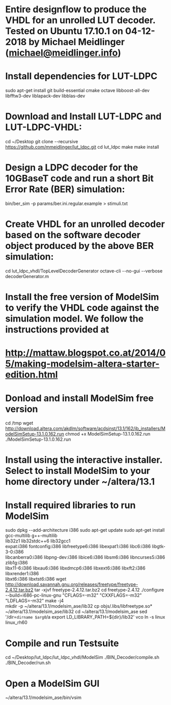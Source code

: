 # Entire designflow to produce the VHDL for an unrolled LUT decoder. Tested on Ubuntu 17.10.1 on 04-12-2018 by Michael Meidlinger (michael@meidlinger.info)

# Install dependencies for LUT-LDPC
sudo apt-get install git build-essential cmake octave libboost-all-dev libfftw3-dev liblapack-dev libblas-dev
# Download and Install LUT-LDPC and LUT-LDPC-VHDL:
cd ~/Desktop
git clone --recursive https://github.com/mmeidlinger/lut_ldpc.git
cd lut_ldpc
make
make install
# Design a LDPC decoder for the 10GBaseT code and run a short Bit Error Rate (BER) simulation:
bin/ber_sim -p params/ber.ini.regular.example > stimuli.txt
# Create VHDL for an unrolled decoder based on the software decoder object produced by the above BER simulation:
cd lut_ldpc_vhdl/TopLevelDecoderGenerator
octave-cli --no-gui --verbose decoderGenerator.m 


# Install the free version of ModelSim to verify the VHDL code against the simulation model. We follow the instructions provided at
# http://mattaw.blogspot.co.at/2014/05/making-modelsim-altera-starter-edition.html

# Donload and install ModelSim free version
cd /tmp
wget http://download.altera.com/akdlm/software/acdsinst/13.1/162/ib_installers/ModelSimSetup-13.1.0.162.run
chmod +x  ModelSimSetup-13.1.0.162.run
./ModelSimSetup-13.1.0.162.run
# Install using the interactive installer. Select to install ModelSim to your home directory under ~/altera/13.1

# Install required libraries to run ModelSim
sudo dpkg --add-architecture i386
sudo apt-get update
sudo apt-get install gcc-multilib g++-multilib \
lib32z1 lib32stdc++6 lib32gcc1 \
expat:i386 fontconfig:i386 libfreetype6:i386 libexpat1:i386 libc6:i386 libgtk-3-0:i386 \
libcanberra0:i386 libpng-dev:i386 libice6:i386 libsm6:i386 libncurses5:i386 zlib1g:i386 \
libx11-6:i386 libxau6:i386 libxdmcp6:i386 libxext6:i386 libxft2:i386 libxrender1:i386 \
libxt6:i386 libxtst6:i386
wget http://download.savannah.gnu.org/releases/freetype/freetype-2.4.12.tar.bz2
tar -xjvf freetype-2.4.12.tar.bz2
cd freetype-2.4.12
./configure --build=i686-pc-linux-gnu "CFLAGS=-m32" "CXXFLAGS=-m32" "LDFLAGS=-m32"
make -j4	
mkdir -p ~/altera/13.1/modelsim_ase/lib32
cp objs/.libs/libfreetype.so* ~/altera/13.1/modelsim_ase/lib32
cd ~/altera/13.1/modelsim_ase
sed '/dir=`dirname $arg0`/a export LD_LIBRARY_PATH=${dir}/lib32' vco
ln -s linux linux_rh60

# Compile and run Testsuite
cd ~/Desktop/lut_ldpc/lut_ldpc_vhdl/ModelSim
./BIN_Decoder/compile.sh 
./BIN_Decoder/run.sh

# Open a ModelSim GUI
~/altera/13.1/modelsim_ase/bin/vsim

